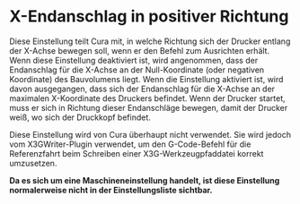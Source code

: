 X-Endanschlag in positiver Richtung
====
Diese Einstellung teilt Cura mit, in welche Richtung sich der Drucker entlang der X-Achse bewegen soll, wenn er den Befehl zum Ausrichten erhält. Wenn diese Einstellung deaktiviert ist, wird angenommen, dass der Endanschlag für die X-Achse an der Null-Koordinate (oder negativen Koordinate) des Bauvolumens liegt. Wenn die Einstellung aktiviert ist, wird davon ausgegangen, dass sich der Endanschlag für die X-Achse an der maximalen X-Koordinate des Druckers befindet. Wenn der Drucker startet, muss er sich in Richtung dieser Endanschläge bewegen, damit der Drucker weiß, wo sich der Druckkopf befindet.

Diese Einstellung wird von Cura überhaupt nicht verwendet. Sie wird jedoch vom X3GWriter-Plugin verwendet, um den G-Code-Befehl für die Referenzfahrt beim Schreiben einer X3G-Werkzeugpfaddatei korrekt umzusetzen.

**Da es sich um eine Maschineneinstellung handelt, ist diese Einstellung normalerweise nicht in der Einstellungsliste sichtbar.**
